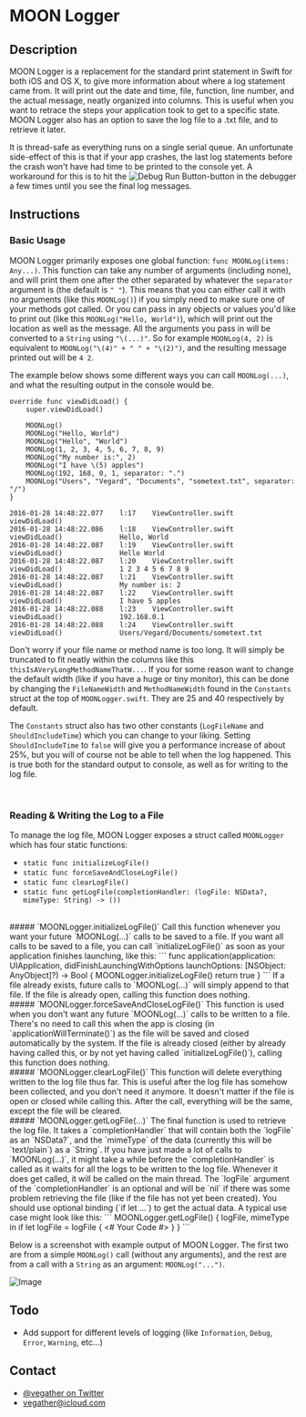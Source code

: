 # MOON Logger

## Description

MOON Logger is a replacement for the standard print statement in Swift for both iOS and OS X, to give more information about where a log statement came from. It will print out the date and time, file, function, line number, and the actual message, neatly organized into columns. This is useful when you want to retrace the steps your application took to get to a specific state. MOON Logger also has an option to save the log file to a .txt file, and to retrieve it later.

It is thread-safe as everything runs on a single serial queue. An unfortunate side-effect of this is that if your app crashes, the last log statements before the crash won't have had time to be printed to the console yet. A workaround for this is to hit the ![Debug Run Button](http://imgur.com/t5NmEEQ.png)-button in the debugger a few times until you see the final log messages.



## Instructions

### Basic Usage

MOON Logger primarily exposes one global function: `func MOONLog(items: Any...)`. This function can take any number of arguments (including none), and will print them one after the other separated by whatever the `separator` argument is (the default is `" "`). This means that you can either call it with no arguments (like this `MOONLog()`) if you simply need to make sure one of your methods got called. Or you can pass in any objects or values you'd like to print out (like this `MOONLog("Hello, World")`), which will print out the location as well as the message. All the arguments you pass in will be converted to a `String` using `"\(...)"`. So for example `MOONLog(4, 2)` is equivalent to `MOONLog("\(4)" + " " + "\(2)")`, and the resulting message printed out will be `4 2`.

The example below shows some different ways you can call `MOONLog(...)`, and what the resulting output in the console would be.

```
override func viewDidLoad() {
    super.viewDidLoad()

    MOONLog()
    MOONLog("Hello, World")
    MOONLog("Hello", "World")
    MOONLog(1, 2, 3, 4, 5, 6, 7, 8, 9)
    MOONLog("My number is:", 2)
    MOONLog("I have \(5) apples")
    MOONLog(192, 168, 0, 1, separator: ".")
    MOONLog("Users", "Vegard", "Documents", "sometext.txt", separator: "/")
}
```

```
2016-01-28 14:48:22.077    l:17    ViewController.swift       viewDidLoad()              
2016-01-28 14:48:22.086    l:18    ViewController.swift       viewDidLoad()              Hello, World
2016-01-28 14:48:22.087    l:19    ViewController.swift       viewDidLoad()              Hello World
2016-01-28 14:48:22.087    l:20    ViewController.swift       viewDidLoad()              1 2 3 4 5 6 7 8 9
2016-01-28 14:48:22.087    l:21    ViewController.swift       viewDidLoad()              My number is: 2
2016-01-28 14:48:22.087    l:22    ViewController.swift       viewDidLoad()              I have 5 apples
2016-01-28 14:48:22.088    l:23    ViewController.swift       viewDidLoad()              192.168.0.1
2016-01-28 14:48:22.088    l:24    ViewController.swift       viewDidLoad()              Users/Vegard/Documents/sometext.txt
```
Don't worry if your file name or method name is too long. It will simply be truncated to fit neatly within the columns like this `thisIsAVeryLongMethodNameThatW...`. If you for some reason want to change the default width (like if you have a huge or tiny monitor), this can be done by changing the `FileNameWidth` and `MethodNameWidth` found in the `Constants` struct at the top of `MOONLogger.swift`. They are 25 and 40 respectively by default.

The `Constants` struct also has two other constants (`LogFileName` and `ShouldIncludeTime`) which you can change to your liking. Setting `ShouldIncludeTime` to `false` will give you a performance increase of about 25%, but you will of course not be able to tell when the log happened. This is true both for the standard output to console, as well as for writing to the log file.

</br>

### Reading & Writing the Log to a File

To manage the log file, MOON Logger exposes a struct called `MOONLogger` which has four static functions:
- `static func initializeLogFile()`
- `static func forceSaveAndCloseLogFile()`
- `static func clearLogFile()`
- `static func getLogFile(completionHandler: (logFile: NSData?, mimeType: String) -> ())`

</br>
##### `MOONLogger.initializeLogFile()`
Call this function whenever you want your future `MOONLog(...)` calls to be saved to a file. If you want all calls to be saved to a file, you can call `initializeLogFile()` as soon as your application finishes launching, like this:
```
func application(application: UIApplication, didFinishLaunchingWithOptions launchOptions: [NSObject: AnyObject]?) -> Bool {
    MOONLogger.initializeLogFile()
    return true
}
```
If a file already exists, future calls to `MOONLog(...)` will simply append to that file. If the file is already open, calling this function does nothing.

</br>
##### `MOONLogger.forceSaveAndCloseLogFile()`
This function is used when you don't want any future `MOONLog(...)` calls to be written to a file. There's no need to call this when the app is closing (in `applicationWillTerminate()`) as the file will be saved and closed automatically by the system. If the file is already closed (either by already having called this, or by not yet having called `initializeLogFile()`), calling this function does nothing.

</br>
##### `MOONLogger.clearLogFile()`
This function will delete everything written to the log file thus far. This is useful after the log file has somehow been collected, and you don't need it anymore. It doesn't matter if the file is open or closed while calling this. After the call, everything will be the same, except the file will be cleared.

</br>
##### `MOONLogger.getLogFile(...)`
The final function is used to retrieve the log file. It takes a `completionHandler` that will contain both the `logFile` as an `NSData?`, and the `mimeType` of the data (currently this will be `text/plain`) as a `String`. If you have just made a lot of calls to `MOONLog(...)`, it might take a while before the `completionHandler` is called as it waits for all the logs to be written to the log file. Whenever it does get called, it will be called on the main thread. The `logFile` argument of the `completionHandler` is an optional and will be `nil` if there was some problem retrieving the file (like if the file has not yet been created). You should use optional binding (`if let ...`) to get the actual data. A typical use case might look like this:
```
MOONLogger.getLogFile() { logFile, mimeType in
	if let logFile = logFile {
		<# Your Code #>
	}
}
```

<br />

Below is a screenshot with example output of MOON Logger. The first two are from a simple `MOONLog()` call (without any arguments), and the rest are from a call with a `String` as an argument: `MOONLog("...")`.

![Image](http://imgur.com/qluneiY.png)


## Todo

- Add support for different levels of logging (like `Information`, `Debug`, `Error`, `Warning`, etc...)


## Contact

- [@vegather on Twitter](http://www.twitter.com/vegather)
- [vegather@icloud.com](mailto:vegather@icloud.com)
